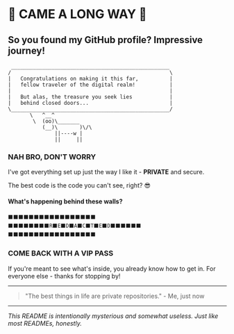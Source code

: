 # 🚧 CAME A LONG WAY 🚧

## So you found my GitHub profile? Impressive journey!

```
 ___________________________________________________
/                                                   \
|   Congratulations on making it this far,          |
|   fellow traveler of the digital realm!           |
|                                                   |
|   But alas, the treasure you seek lies            |
|   behind closed doors...                          |
\___________________________________________________/
       \   ^__^
        \  (oo)\_______
           (__)\       )\/\
               ||----w |
               ||     ||
```

### NAH BRO, DON'T WORRY

I've got everything set up just the way I like it - **PRIVATE** and secure. 

The best code is the code you can't see, right? 😎

#### What's happening behind these walls?

```
⬛⬛⬛⬛⬛⬛⬛⬛⬛⬛⬛⬛⬛⬛⬛⬛⬛
⬛⬛⬛⬛⬛⬛⬛⬛R⬛E⬛D⬛A⬛C⬛T⬛E⬛D⬛⬛⬛⬛⬛⬛
⬛⬛⬛⬛⬛⬛⬛⬛⬛⬛⬛⬛⬛⬛⬛⬛⬛
```

### COME BACK WITH A VIP PASS

If you're meant to see what's inside, you already know how to get in.
For everyone else - thanks for stopping by!

---

> "The best things in life are private repositories." - Me, just now

---

*This README is intentionally mysterious and somewhat useless. Just like most READMEs, honestly.*
